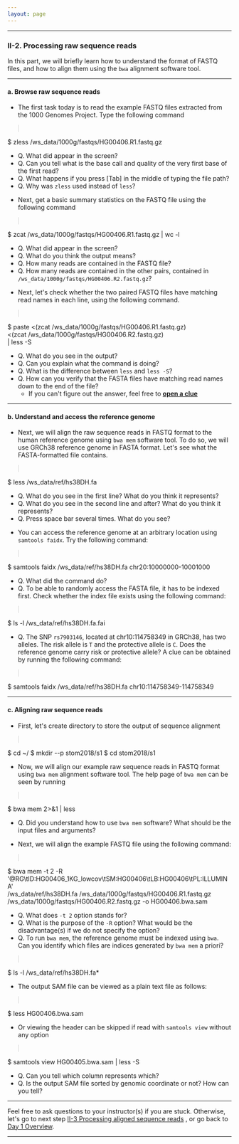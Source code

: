 ```yaml
---
layout: page
---
```


---

### II-2. Processing raw sequence reads

In this part, we will briefly learn how to understand the format of
FASTQ files, and how to align them using the `bwa` alignment software
tool.

---

#### a. Browse raw sequence reads

- The first task today is to read the example FASTQ files extracted
from the 1000 Genomes Project. Type the following command
> <pre>
$ zless /ws_data/1000g/fastqs/HG00406.R1.fastq.gz </pre>
  * Q. What did appear in the screen? 
  * Q. Can you tell what is the base call and quality of the very
    first base of the first read?
  * Q. What happens if you press [Tab] in the middle of typing the
    file path?
  * Q. Why was `zless` used instead of `less`?
	
- Next, get a basic summary statistics on the FASTQ file using the
  following command
> <pre>
$ zcat /ws_data/1000g/fastqs/HG00406.R1.fastq.gz | wc -l </pre>
  * Q. What did appear in the screen?
  * Q. What do you think the output means? 
  * Q. How many reads are contained in the FASTQ file?
  * Q. How many reads are contained in the other pairs, contained in
       `/ws_data/1000g/fastqs/HG00406.R2.fastq.gz`?
  
- Next, let's check whether the two paired FASTQ files have matching
  read names in each line, using the following command.
> <pre>
$ paste <(zcat /ws_data/1000g/fastqs/HG00406.R1.fastq.gz) \
<(zcat /ws_data/1000g/fastqs/HG00406.R2.fastq.gz) \
| less -S </pre>
   * Q. What do you see in the output?
   * Q. Can you explain what the command is doing?
   * Q. What is the difference between `less` and `less -S`?
   * Q. How can you verify that the FASTA files have matching read names down to the end of the file?	 
     * If you can't figure out the answer, feel free to __[open a clue](day1-clue-ii-a-1)__


---

#### b. Understand and access the reference genome

- Next, we will align the raw sequence reads in FASTQ format to the
  human reference genome using `bwa mem` software tool. To do so, we
  will use GRCh38 reference genome in FASTA format. Let's see what
  the FASTA-formatted file contains.
> <pre>
$ less /ws_data/ref/hs38DH.fa </pre>
   * Q. What do you see in the first line? What do you think it
     represents?
   * Q. What do you see in the second line and after? What do you
     think it represents?
   * Q. Press space bar several times. What do you see?
   
- You can access the reference genome at an arbitrary location using
  `samtools faidx`. Try the following command:
> <pre>
$ samtools faidx /ws_data/ref/hs38DH.fa chr20:10000000-10001000 </pre>
   * Q. What did the command do?
   * Q. To be able to randomly access the FASTA file, it has to be
   indexed first. Check whether the index file exists using the
   following command:
> <pre>
$ ls -l /ws_data/ref/hs38DH.fa.fai </pre>
   * Q. The SNP `rs7903146`, located at chr10:114758349 in GRCh38, has
   two alleles. The risk allele is `T` and the protective allele is
   `C`. Does the reference genome carry risk or protective allele? A
   clue can be obtained by running the following command:
> <pre>
$ samtools faidx /ws_data/ref/hs38DH.fa chr10:114758349-114758349 </pre>

---

#### c. Aligning raw sequence reads

- First, let's create directory to store the output of sequence
  alignment
> <pre>
$ cd ~/
$ mkdir --p stom2018/s1
$ cd stom2018/s1 </pre>

- Now, we will align our example raw sequence reads in FASTQ format
  using `bwa mem` alignment software tool. The help page of `bwa mem`
  can be seen by running
> <pre>
$ bwa mem 2>&1 | less </pre>
  * Q. Did you understand how to use `bwa mem` software? What should
    be the input files and arguments?

- Next, we will align the example FASTQ file using the following command: 
> <pre>
$ bwa mem -t 2 -R '@RG\tID:HG00406_1KG_lowcov\tSM:HG00406\tLB:HG00406\tPL:ILLUMINA' \
/ws_data/ref/hs38DH.fa /ws_data/1000g/fastqs/HG00406.R1.fastq.gz \
/ws_data/1000g/fastqs/HG00406.R2.fastq.gz -o HG00406.bwa.sam </pre>
  * Q. What does `-t 2` option stands for? 
  * Q. What is the purpose of the `-R` option? What would be the
    disadvantage(s) if we do not specify the option?
  * Q. To run `bwa mem`, the reference genome must be indexed using
    `bwa`. Can you identify which files are indices generated by `bwa
    mem` a priori?
> <pre>
$ ls -l /ws_data/ref/hs38DH.fa* </pre>

- The output SAM file can be viewed as a plain text file as follows:
> <pre>
$ less HG00406.bwa.sam </pre>

- Or viewing the header can be skipped if read with `samtools view`
without any option
> <pre>
$ samtools view HG00405.bwa.sam | less -S
  * Q. Can you tell which column represents which?
  * Q. Is the output SAM file sorted by genomic coordinate or not? How
    can you tell?
	
---

Feel free to ask questions to your instructor(s) if you are stuck. 
Otherwise, let's go to next step 
[II-3 Processing aligned sequence reads](../class-material/day1-bam-practice.html)
, or go back to [Day 1 Overview](../day1).

---
